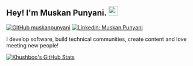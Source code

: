 ## Hey! I'm Muskan Punyani. <img src="https://media.giphy.com/media/hvRJCLFzcasrR4ia7z/giphy.gif" width="25px">

[![GitHub muskanpunyani](https://img.shields.io/github/followers/muskanpunyani?label=follow&style=social)](https://github.com/muskanpunyani)
[![Linkedin: Muskan Punyani](https://img.shields.io/badge/-Muskan%20Punyani-blue?style=flat-square&logo=Linkedin&logoColor=white&link=https://www.linkedin.com/in/muskan-punyani/)](https://www.linkedin.com/in/muskan-punyani/)

  
I develop software, build technical communities, create content and love meeting new people!


[![Khushboo's GitHub Stats](https://github-readme-stats.vercel.app/api?username=vermakhushboo&hide=issues&count_private=true&show_icons=true&theme=calm)](https://github.com/vermakhushboo/github-readme-stats)



